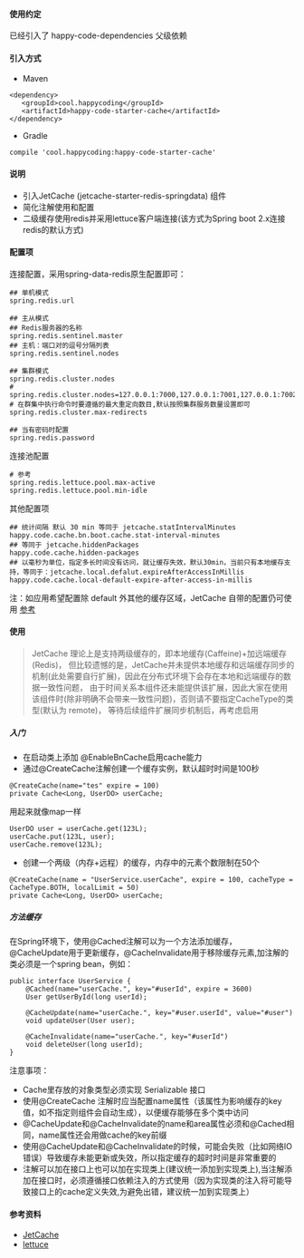#### 使用约定

已经引入了 happy-code-dependencies 父级依赖

#### 引入方式

- Maven

```
<dependency>
   <groupId>cool.happycoding</groupId>
   <artifactId>happy-code-starter-cache</artifactId>
</dependency>
```    

- Gradle

```
compile 'cool.happycoding:happy-code-starter-cache'
```

#### 说明
- 引入JetCache (jetcache-starter-redis-springdata) 组件
- 简化注解使用和配置
- 二级缓存使用redis并采用lettuce客户端连接(该方式为Spring boot 2.x连接redis的默认方式)

#### 配置项
连接配置，采用spring-data-redis原生配置即可：

    ## 单机模式
    spring.redis.url
   
    ## 主从模式
    ## Redis服务器的名称
    spring.redis.sentinel.master
    ## 主机：端口对的逗号分隔列表
    spring.redis.sentinel.nodes
    
    ## 集群模式
    spring.redis.cluster.nodes
    # spring.redis.cluster.nodes=127.0.0.1:7000,127.0.0.1:7001,127.0.0.1:7002
    # 在群集中执行命令时要遵循的最大重定向数目,默认按照集群服务数量设置即可
    spring.redis.cluster.max-redirects
   
    ## 当有密码时配置
    spring.redis.password
    
连接池配置
    
    # 参考
    spring.redis.lettuce.pool.max-active
    spring.redis.lettuce.pool.min-idle
     
其他配置项

    ## 统计间隔 默认 30 min 等同于 jetcache.statIntervalMinutes
    happy.code.cache.bn.boot.cache.stat-interval-minutes
    ## 等同于 jetcache.hiddenPackages
    happy.code.cache.hidden-packages
    ## 以毫秒为单位，指定多长时间没有访问，就让缓存失效，默认30min，当前只有本地缓存支持，等同于：jetcache.local.defalut.expireAfterAccessInMillis
    happy.code.cache.local-default-expire-after-access-in-millis
    
注：如应用希望配置除 default 外其他的缓存区域，JetCache 自带的配置仍可使用 [参考](https://github.com/alibaba/jetcache/wiki/Config_CN)


#### 使用
> JetCache 理论上是支持两级缓存的，即本地缓存(Caffeine)+加远端缓存(Redis)，
> 但比较遗憾的是，JetCache并未提供本地缓存和远端缓存同步的机制(此处需要自行扩展)，因此在分布式环境下会存在本地和远端缓存的数据一致性问题，
> 由于时间关系本组件还未能提供该扩展，因此大家在使用该组件时(除非明确不会带来一致性问题)，否则请不要指定CacheType的类型(默认为 remote)，
> 等待后续组件扩展同步机制后，再考虑启用

##### 入门
- 在启动类上添加 @EnableBnCache启用cache能力
- 通过@CreateCache注解创建一个缓存实例，默认超时时间是100秒
```
@CreateCache(name="tes" expire = 100)
private Cache<Long, UserDO> userCache;
```
用起来就像map一样
```
UserDO user = userCache.get(123L);
userCache.put(123L, user);
userCache.remove(123L);
```
- 创建一个两级（内存+远程）的缓存，内存中的元素个数限制在50个
```
@CreateCache(name = "UserService.userCache", expire = 100, cacheType = CacheType.BOTH, localLimit = 50)
private Cache<Long, UserDO> userCache;
```

##### 方法缓存
在Spring环境下，使用@Cached注解可以为一个方法添加缓存，@CacheUpdate用于更新缓存，@CacheInvalidate用于移除缓存元素,加注解的类必须是一个spring bean，例如：

```
public interface UserService {
    @Cached(name="userCache.", key="#userId", expire = 3600)
    User getUserById(long userId);

    @CacheUpdate(name="userCache.", key="#user.userId", value="#user")
    void updateUser(User user);

    @CacheInvalidate(name="userCache.", key="#userId")
    void deleteUser(long userId);
}
```
注意事项：
- Cache里存放的对象类型必须实现 Serializable 接口
- 使用@CreateCache 注解时应当配置name属性（该属性为影响缓存的key值，如不指定则组件会自动生成），以便缓存能够在多个类中访问
- @CacheUpdate和@CacheInvalidate的name和area属性必须和@Cached相同，name属性还会用做cache的key前缀
- 使用@CacheUpdate和@CacheInvalidate的时候，可能会失败（比如网络IO错误）导致缓存未能更新或失效，所以指定缓存的超时时间是非常重要的
- 注解可以加在接口上也可以加在实现类上(建议统一添加到实现类上),当注解添加在接口时，必须遵循接口依赖注入的方式使用（因为实现类的注入将可能导致接口上的cache定义失效,为避免出错，建议统一加到实现类上）
  
#### 参考资料
- [JetCache](https://github.com/alibaba/jetcache/wiki/Home_CN) 
- [lettuce](https://lettuce.io/docs/getting-started.html)   
    

